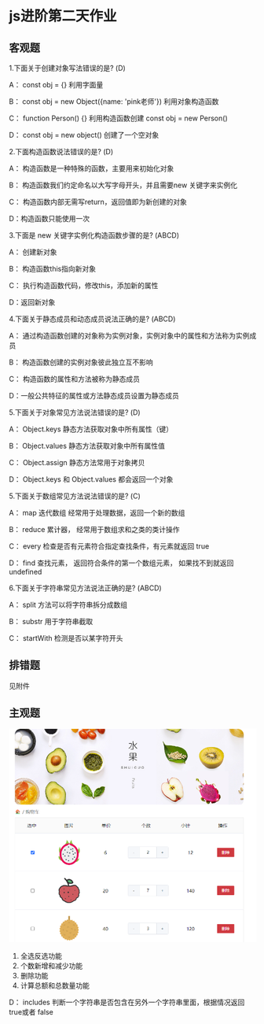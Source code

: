 # js进阶第二天作业

## 客观题

1.下面关于创建对象写法错误的是? (D)

 A： const obj = {}  利用字面量

 B： const obj = new Object({name: 'pink老师'})   利用对象构造函数

 C： function Person() {}  利用构造函数创建     const  obj = new Person()  

 D： const obj = new object()  创建了一个空对象

2.下面构造函数说法错误的是? (D)

 A： 构造函数是一种特殊的函数，主要用来初始化对象

 B： 构造函数我们约定命名以大写字母开头，并且需要new 关键字来实例化

 C： 构造函数内部无需写return，返回值即为新创建的对象

 D：构造函数只能使用一次

3.下面是 new 关键字实例化构造函数步骤的是? (ABCD)

 A： 创建新对象

 B： 构造函数this指向新对象

 C： 执行构造函数代码，修改this，添加新的属性

 D：返回新对象

4.下面关于静态成员和动态成员说法正确的是? (ABCD)

 A： 通过构造函数创建的对象称为实例对象，实例对象中的属性和方法称为实例成员

 B： 构造函数创建的实例对象彼此独立互不影响

 C： 构造函数的属性和方法被称为静态成员

 D：一般公共特征的属性或方法静态成员设置为静态成员

5.下面关于对象常见方法说法错误的是? (D)

 A： Object.keys 静态方法获取对象中所有属性（键） 

 B： Object.values 静态方法获取对象中所有属性值

 C： Object.assign  静态方法常用于对象拷贝

 D： Object.keys 和  Object.values  都会返回一个对象

5.下面关于数组常见方法说法错误的是? (C)

 A： map  迭代数组 经常用于处理数据，返回一个新的数组

 B： reduce 累计器， 经常用于数组求和之类的类计操作

 C： every   检查是否有元素符合指定查找条件，有元素就返回 true

 D： find  查找元素， 返回符合条件的第一个数组元素， 如果找不到就返回 undefined

6.下面关于字符串常见方法说法正确的是? (ABCD)

 A： split 方法可以将字符串拆分成数组

 B： substr 用于字符串截取

 C： startWith 检测是否以某字符开头

## 排错题

见附件

## 主观题

![67679259805](assets/1676792598055.png)

1. 全选反选功能
2. 个数新增和减少功能
3. 删除功能
4. 计算总额和总数量功能

 D： includes 判断一个字符串是否包含在另外一个字符串里面，根据情况返回true或者 false